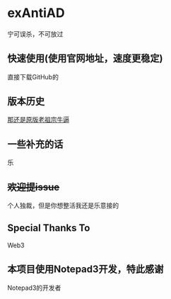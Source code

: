 # exAntiAD

#### 

宁可误杀，不可放过

## 快速使用(使用官网地址，速度更稳定)

直接下载GitHub的

## 版本历史

[那还是原版老祖宗牛逼](https://github.com/privacy-protection-tools/anti-AD)

## 一些补充的话

乐

## ~~欢迎提issue~~

个人独裁，但是你想整活我还是乐意接的

## Special Thanks To

Web3

## 本项目使用Notepad3开发，特此感谢

Notepad3的开发者
